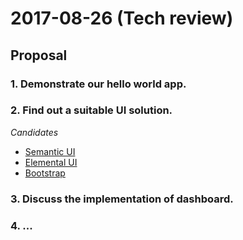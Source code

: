 2017-08-26 (Tech review)
==========

## Proposal
### 1. Demonstrate our hello world app.
### 2. Find out a suitable UI solution.   
  _Candidates_  
  - [Semantic UI](https://github.com/Semantic-Org/Semantic-UI-React)  
  - [Elemental UI](https://github.com/elementalui/elemental)
  - [Bootstrap](https://github.com/react-bootstrap/react-bootstrap)
### 3. Discuss the implementation of dashboard.
### 4. ...
